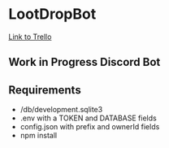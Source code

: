 # LootDropBot

[Link to Trello](https://trello.com/b/NU3IJV5r/droplootbot)


## Work in Progress Discord Bot


## Requirements

* /db/development.sqlite3
* .env with a TOKEN and DATABASE fields
* config.json with prefix and ownerId fields
* npm install



